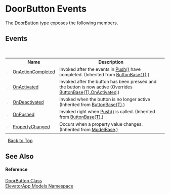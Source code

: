 # DoorButton Events
 

The <a href="T_ElevatorApp_Models_DoorButton">DoorButton</a> type exposes the following members.


## Events
&nbsp;<table><tr><th></th><th>Name</th><th>Description</th></tr><tr><td>![Public event](media/pubevent.gif "Public event")</td><td><a href="E_ElevatorApp_Models_ButtonBase_1_OnActionCompleted">OnActionCompleted</a></td><td>
Invoked after the events in <a href="M_ElevatorApp_Models_ButtonBase_1_Push">Push()</a> have completed.
 (Inherited from <a href="T_ElevatorApp_Models_ButtonBase_1">ButtonBase(T)</a>.)</td></tr><tr><td>![Public event](media/pubevent.gif "Public event")</td><td><a href="E_ElevatorApp_Models_DoorButton_OnActivated">OnActivated</a></td><td>
Invoked after the button has been pressed and the button is now active
 (Overrides <a href="E_ElevatorApp_Models_ButtonBase_1_OnActivated">ButtonBase(T).OnActivated</a>.)</td></tr><tr><td>![Public event](media/pubevent.gif "Public event")</td><td><a href="E_ElevatorApp_Models_ButtonBase_1_OnDeactivated">OnDeactivated</a></td><td>
Invoked when the button is no longer active
 (Inherited from <a href="T_ElevatorApp_Models_ButtonBase_1">ButtonBase(T)</a>.)</td></tr><tr><td>![Public event](media/pubevent.gif "Public event")</td><td><a href="E_ElevatorApp_Models_ButtonBase_1_OnPushed">OnPushed</a></td><td>
Invoked right when <a href="M_ElevatorApp_Models_ButtonBase_1_Push">Push()</a> is called.
 (Inherited from <a href="T_ElevatorApp_Models_ButtonBase_1">ButtonBase(T)</a>.)</td></tr><tr><td>![Public event](media/pubevent.gif "Public event")</td><td><a href="E_ElevatorApp_Models_ModelBase_PropertyChanged">PropertyChanged</a></td><td>
Occurs when a property value changes.
 (Inherited from <a href="T_ElevatorApp_Models_ModelBase">ModelBase</a>.)</td></tr></table>&nbsp;
<a href="#doorbutton-events">Back to Top</a>

## See Also


#### Reference
<a href="T_ElevatorApp_Models_DoorButton">DoorButton Class</a><br /><a href="N_ElevatorApp_Models">ElevatorApp.Models Namespace</a><br />